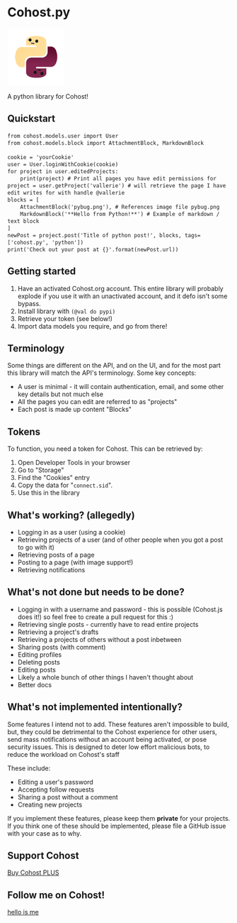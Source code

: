 # Cohost.py

![Edit of Eggbug into the python logo](pybug_small.png)


A python library for Cohost!

## Quickstart
```python3
from cohost.models.user import User
from cohost.models.block import AttachmentBlock, MarkdownBlock

cookie = 'yourCookie'
user = User.loginWithCookie(cookie)
for project in user.editedProjects:
    print(project) # Print all pages you have edit permissions for
project = user.getProject('vallerie') # will retrieve the page I have edit writes for with handle @vallerie
blocks = [
    AttachmentBlock('pybug.png'), # References image file pybug.png
    MarkdownBlock('**Hello from Python!**') # Example of markdown / text block
]
newPost = project.post('Title of python post!', blocks, tags=['cohost.py', 'python'])
print('Check out your post at {}'.format(newPost.url))
```
## Getting started

1. Have an activated Cohost.org account. This entire library will probably explode if you use it with an unactivated account, and it defo isn't some bypass.
2. Install library with `(@val do pypi)`
3. Retrieve your token (see below!)
4. Import data models you require, and go from there!

## Terminology

Some things are different on the API, and on the UI, and for the most part this library will match the API's terminology. Some key concepts:

- A user is minimal - it will contain authentication, email, and some other key details but not much else
- All the pages you can edit are referred to as "projects"
- Each post is made up content "Blocks"


## Tokens

To function, you need a token for Cohost. This can be retrieved by:
1. Open Developer Tools in your browser
2. Go to "Storage"
3. Find the "Cookies" entry
4. Copy the data for "`connect.sid`".
5. Use this in the library

## What's working? (allegedly)

- Logging in as a user (using a cookie)
- Retrieving projects of a user (and of other people when you got a post to go with it)
- Retrieving posts of a page
- Posting to a page (with image support!)
- Retrieving notifications
## What's not done but needs to be done?

- Logging in with a username and password - this is possible (Cohost.js does it!) so feel free to create a pull request for this :)
- Retrieving single posts - currently have to read entire projects
- Retrieving a project's drafts
- Retrieving a projects of others without a post inbetween
- Sharing posts (with comment)
- Editing profiles
- Deleting posts
- Editing posts
- Likely a whole bunch of other things I haven't thought about
- Better docs

## What's not implemented intentionally?

Some features I intend not to add. These features aren't impossible to build, but, they could be detrimental to the Cohost experience for other users, send mass notifications without an account being activated, or pose security issues. This is designed to deter low effort malicious bots, to reduce the workload on Cohost's staff

These include:
- Editing a user's password
- Accepting follow requests
- Sharing a post without a comment
- Creating new projects

If you implement these features, please keep them **private** for your projects.
If you think one of these should be implemented, please file a GitHub issue with your case as to why.

## Support Cohost

[Buy Cohost PLUS](https://cohost.org/rc/user/settings)

## Follow me on Cohost!

[hello is me](https://cohost.org/vallerie)